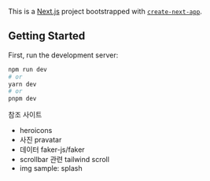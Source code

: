 This is a [Next.js](https://nextjs.org/) project bootstrapped with [`create-next-app`](https://github.com/vercel/next.js/tree/canary/packages/create-next-app).

## Getting Started

First, run the development server:

```bash
npm run dev
# or
yarn dev
# or
pnpm dev
```

참조 사이트
- heroicons
- 사진 pravatar
- 데이터 faker-js/faker
- scrollbar 관련 tailwind scroll
- img sample: splash